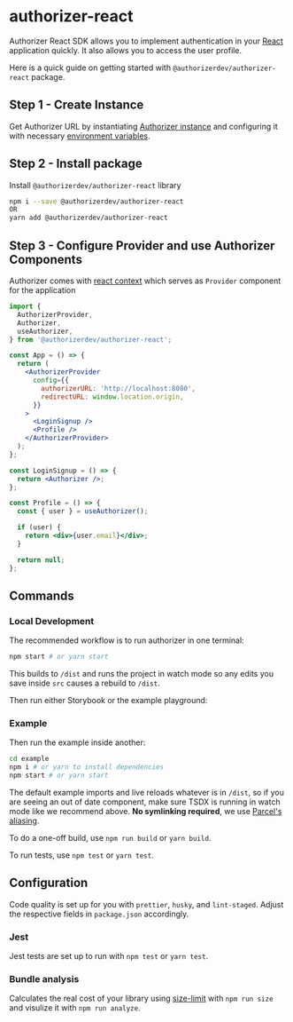 # authorizer-react

Authorizer React SDK allows you to implement authentication in your [React](https://reactjs.org/) application quickly. It also allows you to access the user profile.

Here is a quick guide on getting started with `@authorizerdev/authorizer-react` package.

## Step 1 - Create Instance

Get Authorizer URL by instantiating [Authorizer instance](/deployment) and configuring it with necessary [environment variables](/core/env).

## Step 2 - Install package

Install `@authorizerdev/authorizer-react` library

```sh
npm i --save @authorizerdev/authorizer-react
OR
yarn add @authorizerdev/authorizer-react
```

## Step 3 - Configure Provider and use Authorizer Components

Authorizer comes with [react context](https://reactjs.org/docs/context.html) which serves as `Provider` component for the application

```jsx
import {
  AuthorizerProvider,
  Authorizer,
  useAuthorizer,
} from '@authorizerdev/authorizer-react';

const App = () => {
  return (
    <AuthorizerProvider
      config={{
        authorizerURL: 'http://localhost:8080',
        redirectURL: window.location.origin,
      }}
    >
      <LoginSignup />
      <Profile />
    </AuthorizerProvider>
  );
};

const LoginSignup = () => {
  return <Authorizer />;
};

const Profile = () => {
  const { user } = useAuthorizer();

  if (user) {
    return <div>{user.email}</div>;
  }

  return null;
};
```

## Commands

### Local Development

The recommended workflow is to run authorizer in one terminal:

```bash
npm start # or yarn start
```

This builds to `/dist` and runs the project in watch mode so any edits you save inside `src` causes a rebuild to `/dist`.

Then run either Storybook or the example playground:

### Example

Then run the example inside another:

```bash
cd example
npm i # or yarn to install dependencies
npm start # or yarn start
```

The default example imports and live reloads whatever is in `/dist`, so if you are seeing an out of date component, make sure TSDX is running in watch mode like we recommend above. **No symlinking required**, we use [Parcel's aliasing](https://parceljs.org/module_resolution.html#aliases).

To do a one-off build, use `npm run build` or `yarn build`.

To run tests, use `npm test` or `yarn test`.

## Configuration

Code quality is set up for you with `prettier`, `husky`, and `lint-staged`. Adjust the respective fields in `package.json` accordingly.

### Jest

Jest tests are set up to run with `npm test` or `yarn test`.

### Bundle analysis

Calculates the real cost of your library using [size-limit](https://github.com/ai/size-limit) with `npm run size` and visulize it with `npm run analyze`.

